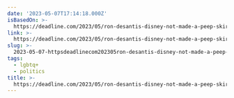 ```yaml
---
date: '2023-05-07T17:14:18.000Z'
isBasedOn: >-
  https://deadline.com/2023/05/ron-desantis-disney-not-made-a-peep-skirmish-dont-say-gay-law-party-is-over-1235358563/
link: >-
  https://deadline.com/2023/05/ron-desantis-disney-not-made-a-peep-skirmish-dont-say-gay-law-party-is-over-1235358563/
slug: >-
  2023-05-07-httpsdeadlinecom202305ron-desantis-disney-not-made-a-peep-skirmish-dont-say-gay-law-party-is-over-1235358563
tags:
  - lgbtq+
  - politics
title: >-
  https://deadline.com/2023/05/ron-desantis-disney-not-made-a-peep-skirmish-dont-say-gay-law-party-is-over-1235358563/
---
```


